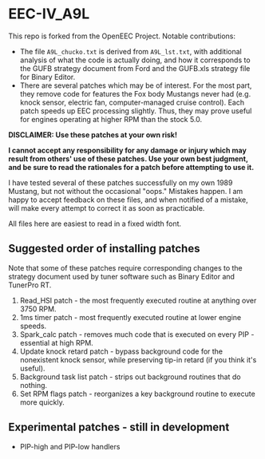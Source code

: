 # EEC-IV_A9L

This repo is forked from the OpenEEC Project. Notable contributions:

- The file `A9L_chucko.txt` is derived from `A9L_lst.txt`, with additional analysis of what the code is actually doing, and how it corresponds to the GUFB strategy document from Ford and the GUFB.xls strategy file for Binary Editor.
- There are several patches which may be of interest. For the most part, they remove code for features the Fox body Mustangs never had (e.g. knock sensor, electric fan, computer-managed cruise control). Each patch speeds up EEC processing slightly. Thus, they may prove useful for engines operating at higher RPM than the stock 5.0.

**DISCLAIMER: Use these patches at your own risk!**

**I cannot accept any responsibility for any damage or injury which may result from others' use of these patches. Use your own best judgment, and be sure to read the rationales for a patch before attempting to use it.**

I have tested several of these patches successfully on my own 1989 Mustang, but not without the occasional "oops." Mistakes happen. I am happy to accept feedback on these files, and when notified of a mistake, will make every attempt to correct it as soon as practicable.

All files here are easiest to read in a fixed width font.

## Suggested order of installing patches

Note that some of these patches require corresponding changes to the strategy document used by tuner software such as Binary Editor and TunerPro RT.

1. Read_HSI patch - the most frequently executed routine at anything over 3750 RPM.
2. 1ms timer patch - most frequently executed routine at lower engine speeds.
3. Spark_calc patch - removes much code that is executed on every PIP - essential at high RPM.
4. Update knock retard patch - bypass background code for the nonexistent knock sensor, while preserving tip-in retard (if you think it's useful).
5. Background task list patch - strips out background routines that do nothing.
6. Set RPM flags patch - reorganizes a key background routine to execute more quickly.

## Experimental patches - still in development

- PIP-high and PIP-low handlers
